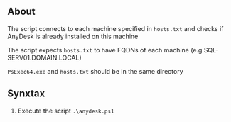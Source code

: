 ## About
The script connects to each machine specified in `hosts.txt` and checks if AnyDesk is already installed on this machine

The script expects `hosts.txt` to have FQDNs of each machine (e.g SQL-SERV01.DOMAIN.LOCAL)

`PsExec64.exe` and `hosts.txt` should be in the same directory

## Synxtax 
1) Execute the script
   `.\anydesk.ps1`
